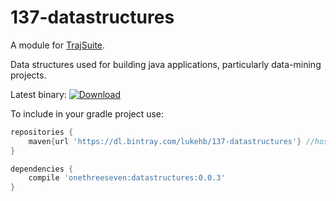 # 137-datastructures
A module for [TrajSuite](https://github.com/lukehb/TrajSuite).

Data structures used for building java applications, particularly data-mining projects.

Latest binary:
[ ![Download](https://api.bintray.com/packages/lukehb/137-datastructures/137-datastructures/images/download.svg) ](https://bintray.com/lukehb/137-datastructures/137-datastructures/_latestVersion)

To include in your gradle project use:

```groovy
repositories {
    maven{url 'https://dl.bintray.com/lukehb/137-datastructures'} //hosted on bintray
}

dependencies {
    compile 'onethreeseven:datastructures:0.0.3'
}
```
